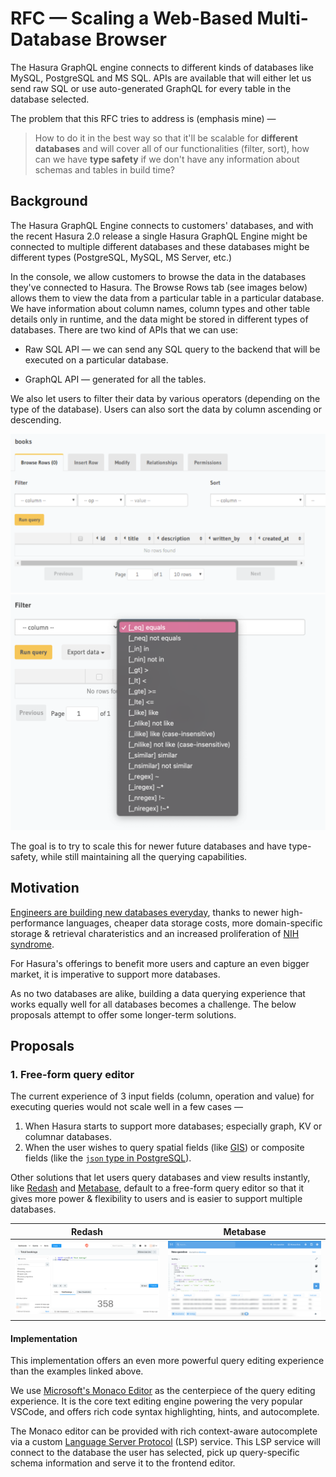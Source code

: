 # RFC — Scaling a Web-Based Multi-Database Browser

The Hasura GraphQL engine connects to different kinds of databases like MySQL, PostgreSQL and MS SQL. APIs are available that will either let us send raw SQL or use auto-generated GraphQL for every table in the database selected.

The problem that this RFC tries to address is (emphasis mine) —

> How to do it in the best way so that it'll be scalable for **different databases** and will cover all of our functionalities (filter, sort), how can we have **type safety** if we don't have any information about schemas and tables in build time? 

## Background

The Hasura GraphQL Engine connects to customers' databases, and with the recent Hasura 2.0 release a single Hasura GraphQL Engine might be connected to multiple different databases and these databases might be different types (PostgreSQL, MySQL, MS Server, etc.)

In the console, we allow customers to browse the data in the databases they've connected to Hasura. The Browse Rows tab (see images below) allows them to view the data from a particular table in a particular database. We have information about column names, column types and other table details only in runtime, and the data might be stored in different types of databases. There are two kind of APIs that we can use:

- Raw SQL API — we can send any SQL query to the backend that will be executed on a particular database.

- GraphQL API — generated for all the tables.

We also let users to filter their data by various operators (depending on the type of the database). Users can also sort the data by column ascending or descending.

![Hasura GraphQL Engine Data browser](hasura_graphql_engine_1.png)
![Hasura GraphQL Engine Data browser](hasura_graphql_engine_2.png)

The goal is to try to scale this for newer future databases and have type-safety, while still maintaining all the querying capabilities.

## Motivation

[Engineers are building new databases everyday](https://www.infoworld.com/article/3563548/do-we-need-so-many-databases.html), thanks to newer high-performance languages, cheaper data storage costs, more domain-specific storage & retrieval charateristics and an increased proliferation of [NIH syndrome](https://en.wikipedia.org/wiki/Not_invented_here).

For Hasura's offerings to benefit more users and capture an even bigger market, it is imperative to support more databases.

As no two databases are alike, building a data querying experience that works equally well for all databases becomes a challenge. The below proposals attempt to offer some longer-term solutions.

## Proposals

### 1. Free-form query editor

The current experience of 3 input fields (column, operation and value) for executing queries would not scale well in a few cases —

1. When Hasura starts to support more databases; especially graph, KV or columnar databases.
2. When the user wishes to query spatial fields (like [GIS](https://postgis.net)) or composite fields (like the [`json` type in PostgreSQL](https://www.postgresql.org/docs/10/datatype-json.html)).

Other solutions that let users query databases and view results instantly, like [Redash](https://redash.io/) and [Metabase](https://www.metabase.com/), default to a free-form query editor so that it gives more power & flexibility to users and is easier to support multiple databases.

Redash             |  Metabase
|-----------------------------|------------------------------------|
![Redash query editor](redash_query_editor.png)  |  ![Metabase query editor](metabase_query_editor.png)

#### **Implementation**

This implementation offers an even more powerful query editing experience than the examples linked above.

We use [Microsoft's Monaco Editor](https://microsoft.github.io/monaco-editor/) as the centerpiece of the query editing experience. It is the core text editing engine powering the very popular VSCode, and offers rich code syntax highlighting, hints, and autocomplete.

The Monaco editor can be provided with rich context-aware autocomplete via a custom [Language Server Protocol](https://microsoft.github.io/language-server-protocol/) (LSP) service. This LSP service will connect to the database the user has selected, pick up query-specific schema information and serve it to the frontend editor.
